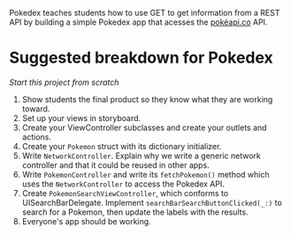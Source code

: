 Pokedex teaches students how to use GET to get information from a REST API by building a simple Pokedex app that acesses the [pokéapi.co](https://pokeapi.co) API.

# Suggested breakdown for Pokedex

*Start this project from scratch*

1. Show students the final product so they know what they are working toward.
2. Set up your views in storyboard.
3. Create your ViewController subclasses and create your outlets and actions.
4. Create your `Pokemon` struct with its dictionary initializer.
5. Write `NetworkController`. Explain why we write a generic network controller and that it could be reused in other apps.
6. Write `PokemonController` and write its `fetchPokemon()` method which uses the `NetworkController` to access the Pokedex API.
7. Create `PokemonSearchViewController`, which conforms to UISearchBarDelegate. Implement `searchBarSearchButtonClicked(_:)` to search for a Pokemon, then update the labels with the results.
8. Everyone's app should be working. 
